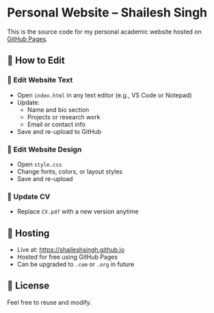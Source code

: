 # Personal Website – Shailesh Singh

This is the source code for my personal academic website hosted on [GitHub Pages](https://pages.github.com).

## 🔧 How to Edit

### 📝 Edit Website Text
- Open `index.html` in any text editor (e.g., VS Code or Notepad)
- Update:
  - Name and bio section
  - Projects or research work
  - Email or contact info
- Save and re-upload to GitHub

### 🎨 Edit Website Design
- Open `style.css`
- Change fonts, colors, or layout styles
- Save and re-upload

### 📄 Update CV
- Replace `CV.pdf` with a new version anytime

## 🚀 Hosting

- Live at: https://shaileshsingh.github.io
- Hosted for free using GitHub Pages
- Can be upgraded to `.com` or `.org` in future

## 🧪 License

Feel free to reuse and modify.
